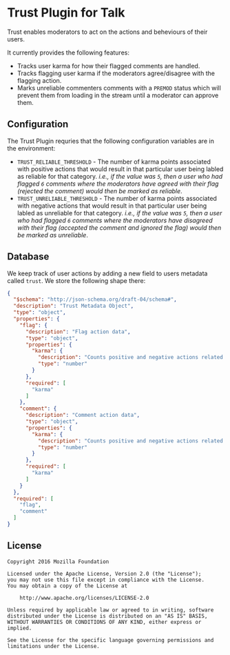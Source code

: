 # Trust Plugin for Talk

Trust enables moderators to act on the actions and
beheviours of their users.

It currently provides the following features:

- Tracks user karma for how their flagged comments are handled.
- Tracks flagging user karma if the moderators agree/disagree with the flagging
  action.
- Marks unreliable commenters comments with a `PREMOD` status which will prevent
  them from loading in the stream until a moderator can approve them.

## Configuration

The Trust Plugin requries that the following configuration variables are in the
environment:

- `TRUST_RELIABLE_THRESHOLD` - The number of karma points associated with positive
  actions that would result in that particular user being labled as reliable
  for that category. _i.e., if the value was `5`, then a user who had flagged
  `6` comments where the moderators have agreed with their flag (rejected the
  comment) would then be marked as reliable_.
- `TRUST_UNRELIABLE_THRESHOLD` - The number of karma points associated with negative
  actions that would result in that particular user being labled as unreliable
  for that category. _i.e., if the value was `5`, then a user who had flagged
  `6` comments where the moderators have disagreed with their flag (accepted the
  comment and ignored the flag) would then be marked as unreliable_.

## Database

We keep track of user actions by adding a new field to users metadata called
`trust`. We store the following shape there:

```json
{
  "$schema": "http://json-schema.org/draft-04/schema#",
  "description": "Trust Metadata Object",
  "type": "object",
  "properties": {
    "flag": {
      "description": "Flag action data",
      "type": "object",
      "properties": {
        "karma": {
          "description": "Counts positive and negative actions related to flags made by the user",
          "type": "number"
        }
      },
      "required": [
        "karma"
      ]
    },
    "comment": {
      "description": "Comment action data",
      "type": "object",
      "properties": {
        "karma": {
          "description": "Counts positive and negative actions related to comments made by the user",
          "type": "number"
        }
      },
      "required": [
        "karma"
      ]
    }
  },
  "required": [
    "flag",
    "comment"
  ]
}
```

## License

    Copyright 2016 Mozilla Foundation

    Licensed under the Apache License, Version 2.0 (the "License");
    you may not use this file except in compliance with the License.
    You may obtain a copy of the License at

        http://www.apache.org/licenses/LICENSE-2.0

    Unless required by applicable law or agreed to in writing, software distributed under the License is distributed on an "AS IS" BASIS, WITHOUT WARRANTIES OR CONDITIONS OF ANY KIND, either express or implied.

    See the License for the specific language governing permissions and limitations under the License.